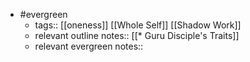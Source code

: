- #evergreen
    - tags:: [[oneness]] [[Whole Self]] [[Shadow Work]]
    - relevant outline notes:: [[* Guru Disciple's Traits]]
    - relevant evergreen notes::  
